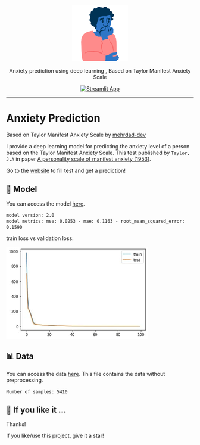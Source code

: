 <p align="center">
  <img src="https://raw.githubusercontent.com/mehrdad-dev/anxiety-predict/main/images/head.png" alt="Taylor Manifest Anxiety Scale, mehrdad mohammadian" style="width:150px;height:150px;"/>
</p>
<div align=center> Anxiety prediction using deep learning , Based on Taylor Manifest Anxiety Scale 
  
[![Streamlit App](https://static.streamlit.io/badges/streamlit_badge_black_white.svg)](https://share.streamlit.io/mehrdad-dev/anxiety-predict/main/app.py)
</div>

------------------------


# Anxiety Prediction
Based on Taylor Manifest Anxiety Scale by [mehrdad-dev](https://mehrdad-dev.github.io)

I provide a deep learning model for predicting the anxiety level of a person based on the Taylor Manifest Anxiety Scale. This test published by `Taylor, J.A` in paper [A personality scale of manifest anxiety (1953)](https://sci-hub.se/https://doi.org/10.1037/h0056264).

Go to the [website](https://share.streamlit.io/mehrdad-dev/anxiety-predict/main/app.py) to fill test and get a prediction!

## 🤖 Model

You can access the model [here](https://github.com/mehrdad-dev/anxiety-predict/tree/main/model).

    model version: 2.0
    model metrics: mse: 0.0253 - mae: 0.1163 - root_mean_squared_error: 0.1590
    
train loss vs validation loss:

<img src="https://raw.githubusercontent.com/mehrdad-dev/anxiety-predict/main/images/photo_2021-09-20_17-45-36.jpg" alt="Taylor Manifest Anxiety Scale, mehrdad mohammadian"/>
    
## 📊 Data

You can access the data [here](http://openpsychometrics.org/_rawdata/TMA.zip). This file contains the data without preprocessing.

    Number of samples: 5410

## 🌟 If you like it ...
Thanks!

If you like/use this project, give it a star!
